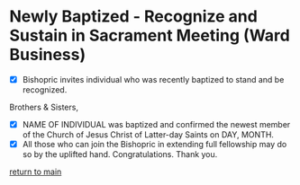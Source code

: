 # Newly Baptized - Recognize and Sustain in Sacrament Meeting (Ward Business)
- [x] Bishopric invites individual who was recently baptized to stand and be recognized.

Brothers & Sisters, 
- [x] NAME OF INDIVIDUAL was baptized and confirmed the newest member of the Church of Jesus Christ of Latter-day Saints on DAY, MONTH. 
- [x] All those who can join the Bishopric in extending full fellowship may do so by the uplifted hand. Congratulations. Thank you.

[return to main](https://github.com/fataha801/wording/blob/main/README.md)
